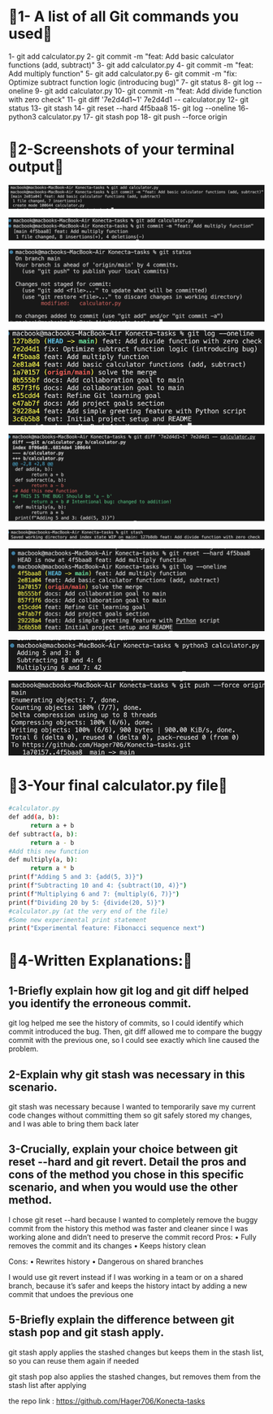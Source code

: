 # **📌1- A list of all Git commands you used**📌
1- git add calculator.py
2- git commit -m "feat: Add basic calculator functions (add, subtract)"
3- git add calculator.py
4- git commit -m "feat: Add multiply function"
5- git add calculator.py
6- git commit -m "fix: Optimize subtract function logic (introducing bug)"
7- git status
8- git log --oneline 
9- git add calculator.py
10- git commit -m "feat: Add divide function with zero check"
11- git diff '7e2d4d1~1' 7e2d4d1 -- calculator.py
12- git status 
13- git stash
14- git reset --hard 4f5baa8
15- git log --oneline 
16- python3 calculator.py
17- git stash pop
18- git push --force origin


# **📌2-Screenshots of your terminal output**📌

![Alt text](assets/pic1.png)

![Alt text](assets/pic2.png)

![Alt text](assets/pic3.png)

![Alt text](assets/pic4.png)

![Alt text](assets/pic5.png)

![Alt text](assets/pic6.png)

![Alt text](assets/pic7.png)

![Alt text](assets/pic8.png)

![Alt text](assets/pic9.png)

# **📌3-Your final calculator.py file**📌
```bash
#calculator.py
def add(a, b):
      return a + b
def subtract(a, b):
      return a - b
#Add this new function
def multiply(a, b):
      return a * b
print(f"Adding 5 and 3: {add(5, 3)}")
print(f"Subtracting 10 and 4: {subtract(10, 4)}")
print(f"Multiplying 6 and 7: {multiply(6, 7)}")
print(f"Dividing 20 by 5: {divide(20, 5)}")
#calculator.py (at the very end of the file)
#Some new experimental print statement
print("Experimental feature: Fibonacci sequence next")
```

# **📌4-Written Explanations:**📌

## 1-Briefly explain how git log and git diff helped you identify the erroneous commit.

git log helped me see the history of commits, so I could identify which commit introduced the bug.
Then, git diff allowed me to compare the buggy commit with the previous one, so I could see exactly which line caused the problem.

## 2-Explain why git stash was necessary in this scenario.

git stash was necessary because I wanted to temporarily save my current code changes without committing them so git safely stored my changes, and I was able to bring them back later

## 3-Crucially, explain your choice between git reset --hard and git revert. Detail the pros and cons of the method you chose in this specific scenario, and when you would use the other method.

I chose git reset --hard because I wanted to completely remove the buggy commit from the history this method was faster and cleaner since I was working alone and didn’t need to preserve the commit record
Pros:
	•	Fully removes the commit and its changes
	•	Keeps history clean

Cons:
	•	Rewrites history
	•	Dangerous on shared branches 

I would use git revert instead if I was working in a team or on a shared branch, because it’s safer and keeps the history intact by adding a new commit that undoes the previous one

## 5-Briefly explain the difference between git stash pop and git stash apply.

git stash apply applies the stashed changes but keeps them in the stash list, so you can reuse them again if needed

git stash pop also applies the stashed changes, but removes them from the stash list after applying

the repo link : https://github.com/Hager706/Konecta-tasks